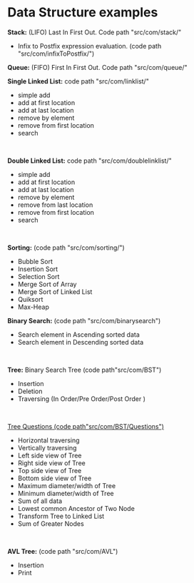 # Data Structure examples<br/>

<b>Stack:</b> (LIFO) Last In First Out. Code path "src/com/stack/" <br/>
* Infix to Postfix expression evaluation. (code path "src/com/infixToPostfix/")<br/>

<b>Queue:</b> (FIFO) First In First Out. Code path "src/com/queue/" <br/>

<b>Single Linked List:</b> code path "src/com/linklist/" <br/>
* simple add
* add at first location
* add at last location
* remove by element
* remove from first location
* search
<br/>

<b>Double Linked List:</b> code path "src/com/doublelinklist/" <br/>
* simple add
* add at first location
* add at last location
* remove by element
* remove from last location
* remove from first location
* search
<br/>

<b>Sorting:</b> (code path "src/com/sorting/")
* Bubble Sort 
* Insertion Sort 
* Selection Sort 
* Merge Sort of Array 
* Merge Sort of Linked List 
* Quiksort 
* Max-Heap 

<b>Binary Search:</b> (code path "src/com/binarysearch")
* Search element in Ascending sorted data
* Search element in Descending sorted data
<br/>

<b>Tree:</b>
Binary Search Tree (code path"src/com/BST")
* Insertion
* Deletion
* Traversing (In Order/Pre Order/Post Order )
<br/>

<u>Tree Questions (code path"src/com/BST/Questions")</u>
* Horizontal traversing
* Vertically traversing
* Left side view of Tree
* Right side view of Tree
* Top side view of Tree
* Bottom side view of Tree
* Maximum diameter/width of Tree
* Minimum diameter/width of Tree
* Sum of all data
* Lowest common Ancestor of Two Node
* Transform Tree to Linked List
* Sum of Greater Nodes
<br/>

<b> AVL Tree:</b> (code path "src/com/AVL")
* Insertion
* Print 








